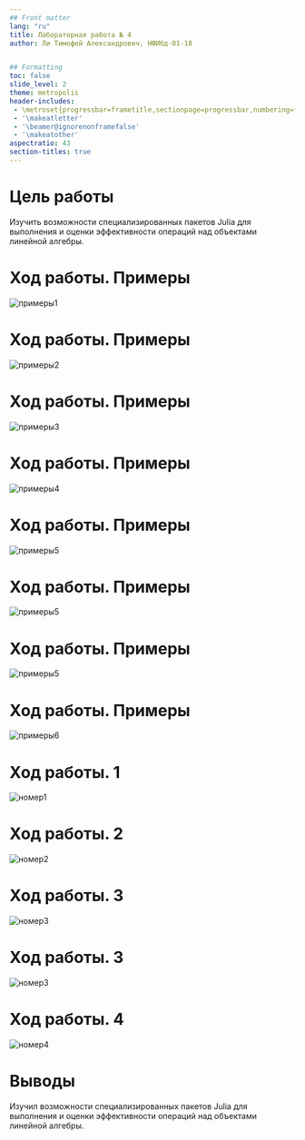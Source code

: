 ```yaml
---
## Front matter
lang: "ru"
title: Лабораторная работа № 4
author: Ли Тимофей Александрович, НФИбд-01-18


## Formatting
toc: false
slide_level: 2
theme: metropolis
header-includes: 
 - \metroset{progressbar=frametitle,sectionpage=progressbar,numbering=fraction}
 - '\makeatletter'
 - '\beamer@ignorenonframefalse'
 - '\makeatother'
aspectratio: 43
section-titles: true
---
```



# Цель работы

Изучить возможности специализированных пакетов Julia для выполнения и оценки эффективности операций над объектами линейной алгебры.

# Ход работы. Примеры

![примеры1](images/1.png)

# Ход работы. Примеры

![примеры2](images/2.png)

# Ход работы. Примеры

![примеры3](images/3.png)

# Ход работы. Примеры

![примеры4](images/4.png)

# Ход работы. Примеры

![примеры5](images/5.png)

# Ход работы. Примеры

![примеры5](images/6.png)

# Ход работы. Примеры

![примеры5](images/7.png)

# Ход работы. Примеры

![примеры6](images/8.png)

# Ход работы. 1

![номер1](images/9.png)

# Ход работы. 2

![номер2](images/10.png)

# Ход работы. 3

![номер3](images/11.png)

# Ход работы. 3

![номер3](images/12.png)

# Ход работы. 4

![номер4](images/13.png)

# Выводы

Изучил возможности специализированных пакетов Julia для выполнения и оценки эффективности операций над объектами линейной алгебры.